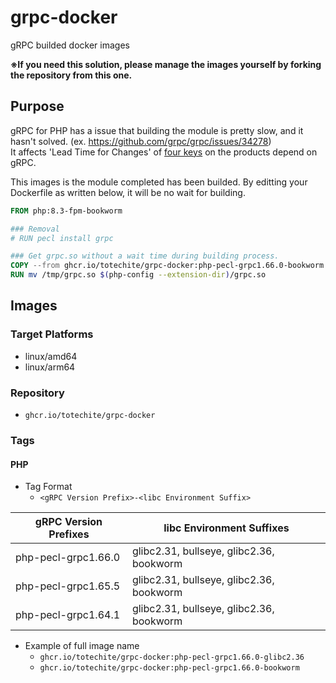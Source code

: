 # grpc-docker
gRPC builded docker images

**※If you need this solution, please manage the images yourself by forking the repository from this one.**

## Purpose
gRPC for PHP has a issue that building the module is pretty slow, and it hasn't solved. (ex. https://github.com/grpc/grpc/issues/34278)  
It affects 'Lead Time for Changes' of [four keys](https://www.atlassian.com/devops/frameworks/devops-metrics) on the products depend on gRPC.  

This images is the module completed has been builded.
By editting your Dockerfile as written below, it will be no wait for building.  

```Dockerfile
FROM php:8.3-fpm-bookworm

### Removal
# RUN pecl install grpc

### Get grpc.so without a wait time during building process.
COPY --from ghcr.io/totechite/grpc-docker:php-pecl-grpc1.66.0-bookworm /usr/local/lib/php/extensions/grpc.so /tmp/grpc.so
RUN mv /tmp/grpc.so $(php-config --extension-dir)/grpc.so
```


## Images

### Target Platforms

- linux/amd64
- linux/arm64


### Repository

- `ghcr.io/totechite/grpc-docker`

### Tags

#### PHP

- Tag Format
  - `<gRPC Version Prefix>-<libc Environment Suffix>`

| gRPC Version Prefixes | libc Environment Suffixes                |
| --------------------- | ---------------------------------------- |
| php-pecl-grpc1.66.0   | glibc2.31, bullseye, glibc2.36, bookworm |
| php-pecl-grpc1.65.5   | glibc2.31, bullseye, glibc2.36, bookworm |
| php-pecl-grpc1.64.1   | glibc2.31, bullseye, glibc2.36, bookworm |

- Example of full image name
  - `ghcr.io/totechite/grpc-docker:php-pecl-grpc1.66.0-glibc2.36`
  - `ghcr.io/totechite/grpc-docker:php-pecl-grpc1.66.0-bookworm`
